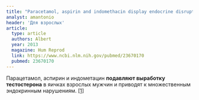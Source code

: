 ```yaml
---
title: "Paracetamol, aspirin and indomethacin display endocrine disrupting properties in the adult human testis in vitro"
analyst: amantonio
header: 'Для взрослых'
article:
  type: article
  authors: Albert
  year: 2013
  magazine: Hum Reprod
  link: https://www.ncbi.nlm.nih.gov/pubmed/23670170
  pubmed: 23670170
---
```


Парацетамол, аспирин и индометацин **подавляют выработку тестостерона** в яичках взрослых мужчин и приводят к множественным эндокринным нарушениям. [[1]](https://www.ncbi.nlm.nih.gov/pmc/articles/PMC5044981)
